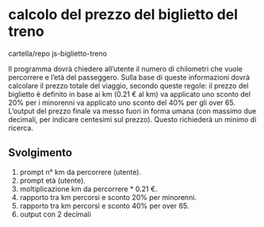  calcolo del prezzo del biglietto del treno
===
cartella/repo js-biglietto-treno

Il programma dovrà chiedere all’utente il numero di chilometri che vuole percorrere e l’età del passeggero.
Sulla base di queste informazioni dovrà calcolare il prezzo totale del viaggio, secondo queste regole:
il prezzo del biglietto è definito in base ai km (0.21 € al km)
va applicato uno sconto del 20% per i minorenni
va applicato uno sconto del 40% per gli over 65.
L’output del prezzo finale va messo fuori in forma umana (con massimo due decimali, per indicare centesimi sul prezzo). Questo richiederà un minimo di ricerca.
## Svolgimento
1. prompt n° km da percorrere (utente).
2. prompt età (utente).
3. moltiplicazione km da percorrere * 0.21 €.
4. rapporto tra km percorsi e sconto 20% per minorenni.
5. rapporto tra km percorsi e sconto 40% per over 65.
6. output con 2 decimali